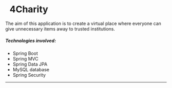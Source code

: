 # &nbsp; 4Charity

The aim of this application is to create a virtual place where everyone can give unnecessary items away to trusted institutions.

<h5>Technologies involved:</h5>
<ul>
<li>Spring Boot</li>
<li>Spring MVC</li>
<li>Spring Data JPA</li>
<li>MySQL database</li>
<li>Spring Security</li>
</ul>
<hr>
